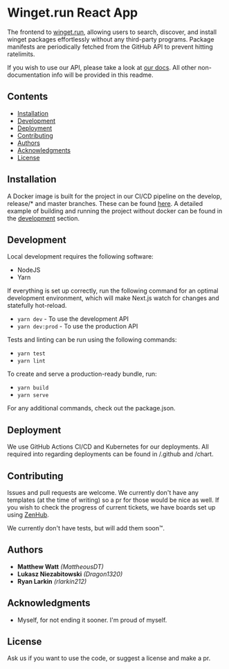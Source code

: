 # Winget.run React App

The frontend to [winget.run](https://winget.run), allowing users to search, discover, and install winget packages effortlessly without any third-party programs. Package manifests are periodically fetched from the GitHub API to prevent hitting ratelimits.

If you wish to use our API, please take a look at [our docs](https://docs.winget.run). All other non-documentation info will be provided in this readme.

## Contents

- [Installation](#installation)
- [Development](#development)
- [Deployment](#deployment)
- [Contributing](#contributing)
- [Authors](#authors)
- [Acknowledgments](#acknowledgments)
- [License](#license)

## Installation

A Docker image is built for the project in our CI/CD pipeline on the develop, release/\* and master branches. These can be found [here](https://github.com/winget-run/web/packages/237282). A detailed example of building and running the project without docker can be found in the [development](#Development) section.

## Development

Local development requires the following software:

- NodeJS
- Yarn

If everything is set up correctly, run the following command for an optimal development environment, which will make Next.js watch for changes and statefully hot-reload.

- `yarn dev` - To use the development API
- `yarn dev:prod` - To use the production API

Tests and linting can be run using the following commands:

- `yarn test`
- `yarn lint`

To create and serve a production-ready bundle, run:

- `yarn build`
- `yarn serve`

For any additional commands, check out the package.json.

## Deployment

We use GitHub Actions CI/CD and Kubernetes for our deployments. All required into regarding deployments can be found in /.github and /chart.

## Contributing

Issues and pull requests are welcome. We currently don't have any templates (at the time of writing) so a pr for those would be nice as well. If you wish to check the progress of current tickets, we have boards set up using [ZenHub](https://www.zenhub.com/).

We currently don't have tests, but will add them soon™.

## Authors

- **Matthew Watt** _(MattheousDT)_
- **Lukasz Niezabitowski** _(Dragon1320)_
- **Ryan Larkin** _(rlarkin212)_

## Acknowledgments

- Myself, for not ending it sooner. I'm proud of myself.

## License

Ask us if you want to use the code, or suggest a license and make a pr.
